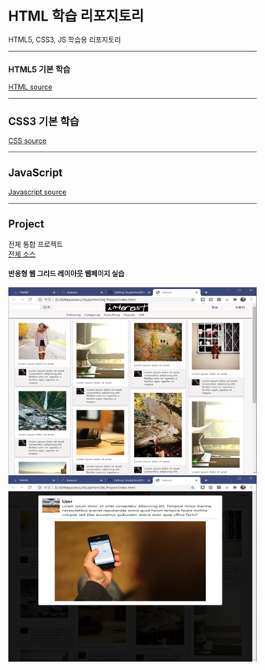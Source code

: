 # HTML 학습 리포지토리
HTML5, CSS3, JS 학습용 리포지토리 

-------------------------------

### HTML5 기본 학습
[HTML source](https://github.com/BlancBunny/StudyHtml/tree/main/01_HTML)

-------------------------------

## CSS3 기본 학습
[CSS source](https://github.com/BlancBunny/StudyHtml/tree/main/02_CSS)

-------------------------------

## JavaScript
[Javascript source](https://github.com/BlancBunny/StudyHtml/tree/main/03_JavaScript)


-------------------------------

## Project
전체 통합 프로젝트<br>
[전체 소스](https://github.com/BlancBunny/StudyHtml/tree/main/04_Project)

#### 반응형 웹 그리드 레이아웃 웹페이지 실습 
![결과1](ref_images/result01.png "전체 레이아웃")
![결과2](ref_images/result02.png "팝업 레이아웃")
